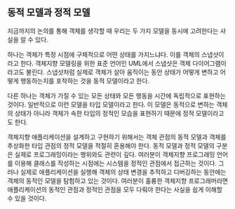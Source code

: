 ## 동적 모델과 정적 모델
지금까지의 논의를 통해 객체를 생각할 때 우리는 두 가지 모델을 동시에 고려한다는 사실을 알 수 있다.

하나는 객체가 특정 시점에 구체적으로 어떤 상태를 가지느냐다. 이를 객체의 스냅샷이라고 한다. 객체지향 모델링을 위한 표준 언어인 UML에서 스냅샷은 객체 다이어그램이라고도 불린다. 스냅샷처럼 실제로 객체가 살아 움직이는 동안 상태가 어떻게 변하고 어떻게 행동하는지를 포착하는 것을 동적 모델이라고 한다.

다른 하나는 객체가 가질 수 있는 모든 상태와 모든 행동을 시간에 독립적으로 표현하는 것이다. 일반적으로 이런 모델을 타입 모델이라고 한다. 이 모델은 동적으로 변하는 객체의 상태가 아니라 객체가 속한 타입의 정적인 모습을 표현하기 때문에 정적 모델이라고도 한다.

객체지향 애플리케이션을 설계하고 구현하기 위해서는 객체 관점의 동적 모델과 객체를 추상화한 타입 관점의 정적 모델을 적절히 혼용해야 한다. 동적 모델과 정적 모델의 구분은 실제로 프로그래밍이라는 행위와도 관련이 깊다. 여러분이 객체지향 프로그래밍 언어를 이용해 클래스를 작성하는 시점에는 시스템을 정적인 관점에서 접근하는 것이다. 그러나 실제로 애플리케이션을 실행해 객체의 상태 변경을 추적하고 디버깅하는 동안에는 객체의 동적인 모델을 탐험하고 있는 것이다. 여러분이 훌륭한 객체지향 프로그래머라면 애플리케이션의 동적인 관점과 정적인 관점을 모두 다뤄야 한다는 사실을 쉽게 이해할 수 있을 것이다.